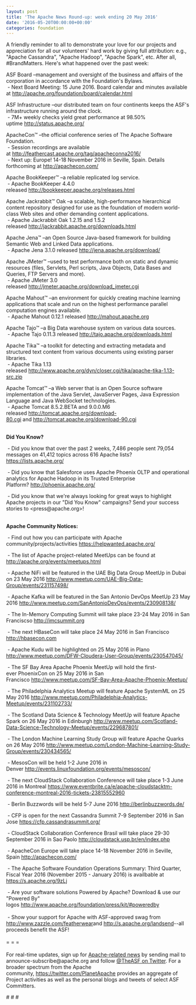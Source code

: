 ```yaml
---
layout: post
title: 'The Apache News Round-up: week ending 20 May 2016'
date: '2016-05-20T00:00:00+00:00'
categories: foundation
---
```

<p>A friendly reminder to all to demonstrate your love for our projects and appreciation for all our volunteers' hard work by giving full attribution: e.g., &quot;Apache Cassandra&quot;, &quot;Apache Hadoop&quot;, &quot;Apache Spark&quot;, etc. After all, #BrandMatters. Here's what happened over the past week:</p> 
  <div> 
    <p>ASF Board –management and oversight of the business and affairs of the corporation in accordance with the Foundation's Bylaws.<br />&nbsp;- Next Board Meeting: 15 June 2016. Board calendar and minutes available at <a href="http://apache.org/foundation/board/calendar.html">http://apache.org/foundation/board/calendar.html</a></p> 
    <p>ASF Infrastructure –our distributed team on four continents keeps the ASF's infrastructure running around the clock.<br />&nbsp;- 7M+ weekly checks yield great performance at 98.50% uptime&nbsp;<a href="http://status.apache.org/">http://status.apache.org/</a></p> 
  </div> 
  <div> 
    <p><a href="http://status.apache.org/"></a>ApacheCon™ –the official conference series of The Apache Software Foundation.<br />&nbsp;- Session recordings are available at&nbsp;<a href="http://feathercast.apache.org/tag/apacheconna2016/">http://feathercast.apache.org/tag/apacheconna2016/</a><br />&nbsp;- Next up: Europe! 14-18 November 2016 in Seville, Spain. Details forthcoming at&nbsp;<a href="http://apachecon.com/">http://apachecon.com/</a></p> 
    <p>Apache BookKeeper™ –a reliable replicated log service.<br />&nbsp;- Apache BookKeeper 4.4.0 released&nbsp;<a href="http://bookkeeper.apache.org/releases.html">http://bookkeeper.apache.org/releases.html</a></p> 
    <p>Apache Jackrabbit™ Oak –a scalable, high-performance hierarchical content repository designed for use as the foundation of modern world-class Web sites and other demanding content applications.<br />&nbsp;- Apache Jackrabbit Oak 1.2.15 and 1.5.2 released&nbsp;<a href="http://jackrabbit.apache.org/downloads.html">http://jackrabbit.apache.org/downloads.html</a></p> 
    <p>Apache Jena™ –an Open Source Java-based framework for building Semantic Web and Linked Data applications.<br />&nbsp;- Apache Jena 3.1.0 released&nbsp;<a href="http://jena.apache.org/download/">http://jena.apache.org/download/</a></p> 
    <p>Apache JMeter™ –used to test performance both on static and dynamic resources (files, Servlets, Perl scripts, Java Objects, Data Bases and Queries, FTP Servers and more).<br />&nbsp;- Apache JMeter 3.0 released&nbsp;<a href="http://jmeter.apache.org/download_jmeter.cgi">http://jmeter.apache.org/download_jmeter.cgi</a></p> 
    <p>Apache Mahout™ –an environment for quickly creating machine learning applications that scale and run on the highest performance parallel computation engines available.<br />&nbsp;- Apache Mahout 0.12.1 released&nbsp;<a href="http://mahout.apache.org">http://mahout.apache.org</a></p> 
    <p>Apache Tajo™ –a Big Data warehouse system on various data sources.<br />&nbsp;-&nbsp;Apache Tajo 0.11.3 released&nbsp;<a href="http://tajo.apache.org/downloads.html">http://tajo.apache.org/downloads.html</a></p> 
    <p>Apache Tika™ –a toolkit for detecting and extracting metadata and structured text content from various documents using existing parser libraries.<br />&nbsp;- Apache Tika 1.13 released&nbsp;<a href="http://www.apache.org/dyn/closer.cgi/tika/apache-tika-1.13-src.zip">http://www.apache.org/dyn/closer.cgi/tika/apache-tika-1.13-src.zip</a></p> 
    <p>Apache Tomcat™ –a Web server that is an Open Source software implementation of the Java Servlet, JavaServer Pages, Java Expression Language and Java WebSocket technologies.<br />&nbsp;- Apache Tomcat 8.5.2.BETA and 9.0.0.M6 released&nbsp;<span style="white-space: pre-wrap;"><a href="http://tomcat.apache.org/download-80.cgi">http://tomcat.apache.org/download-80.cgi</a></span>&nbsp;and&nbsp;<a href="http://tomcat.apache.org/download-90.cgi">http://tomcat.apache.org/download-90.cgi</a></p> 
    <p><strong><br />Did You Know?</strong></p> 
  </div> 
  <div> 
    <p>&nbsp;- Did you know that over the past 2 weeks, 7,486 people sent 79,054 messages on 41,412 topics across 616 Apache lists? <a href="https://lists.apache.org/">https://lists.apache.org/</a></p> 
    <p>&nbsp;- Did you know that Salesforce uses Apache Phoenix OLTP and operational analytics for Apache Hadoop in its Trusted Enterprise Platform?&nbsp;<a href="http://phoenix.apache.org/">http://phoenix.apache.org/</a></p> 
    <p><a href="http://wicket.apache.org/"></a>&nbsp;- Did you know that we're always looking for great ways to highlight Apache projects in our &quot;Did You Know&quot; campaigns? Send your success stories to &lt;press@apache.org&gt;!</p> 
  </div> 
  <div> 
    <div> 
      <p><strong><br />Apache Community Notices:</strong></p> 
      <p>&nbsp;- Find out how you can participate with Apache community/projects/activities <a href="https://helpwanted.apache.org/">https://helpwanted.apache.org/</a><strong></strong></p> 
      <p>&nbsp;- The list of Apache project-related MeetUps can be found at <a href="http://apache.org/events/meetups.html">http://apache.org/events/meetups.html</a></p> 
      <p>&nbsp;- Apache NiFi will be featured in the UAE Big Data Group MeetUp in Dubai on 23 May 2016 <a href="http://www.meetup.com/UAE-Big-Data-Group/events/231157498/">http://www.meetup.com/UAE-Big-Data-Group/events/231157498/</a> </p> 
      <p>&nbsp;- Apache Kafka will be featured in the San Antonio DevOps MeetUp 23 May 2016 <a href="http://www.meetup.com/SanAntonioDevOps/events/230908138/">http://www.meetup.com/SanAntonioDevOps/events/230908138/</a> </p> 
      <p>&nbsp;- The In-Memory Computing Summit will take place 23-24 May 2016 in San Franciscso <a href="http://imcsummit.org/">http://imcsummit.org</a></p> 
    </div> 
    <p>&nbsp;- The next HBaseCon will take place 24 May 2016 in San Francisco <a href="http://hbasecon.com/">http://hbasecon.com</a></p> 
    <p>&nbsp;- Apache Kudu will be highlighted on 25 May 2016 in Plano <a href="http://www.meetup.com/DFW-Cloudera-User-Group/events/230547045/">http://www.meetup.com/DFW-Cloudera-User-Group/events/230547045/</a> </p> 
    <p>&nbsp;- The SF Bay Area Apache Phoenix MeetUp will hold the first-ever&nbsp;PhoenixCon on 25 May 2016 in San Francisco&nbsp;<a href="http://www.meetup.com/SF-Bay-Area-Apache-Phoenix-Meetup/">http://www.meetup.com/SF-Bay-Area-Apache-Phoenix-Meetup/</a></p> 
    <p>&nbsp;- The Philadelphia Analytics Meetup will feature Apache SystemML on 25 May 2016&nbsp;<a href="http://www.meetup.com/Philadelphia-Analytics-Meetup/events/231102733/">http://www.meetup.com/Philadelphia-Analytics-Meetup/events/231102733/</a></p> 
    <p>&nbsp;- The Scotland Data Science &amp; Technology MeetUp will feature Apache Spark&nbsp;on 26 May 2016 in Edinburgh&nbsp;<a href="http://www.meetup.com/Scotland-Data-Science-Technology-Meetup/events/229687801/">http://www.meetup.com/Scotland-Data-Science-Technology-Meetup/events/229687801/</a></p> 
    <p>&nbsp;- The London Machine Learning Study Group will feature Apache Quarks on 26 May 2016&nbsp;<a href="http://www.meetup.com/London-Machine-Learning-Study-Group/events/230434565/">http://www.meetup.com/London-Machine-Learning-Study-Group/events/230434565/</a></p> 
    <p>&nbsp;- MesosCon will be held 1-2 June 2016 in Denver&nbsp;<a href="http://events.linuxfoundation.org/events/mesoscon/">http://events.linuxfoundation.org/events/mesoscon/</a></p> 
    <p>&nbsp;- The next CloudStack Collaboration Conference will take place 1-3 June 2016 in Montreal <a href="https://www.eventbrite.ca/e/apache-cloudstacktm-conference-montreal-2016-tickets-23815552960">https://www.eventbrite.ca/e/apache-cloudstacktm-conference-montreal-2016-tickets-23815552960</a></p> 
    <p>&nbsp;- Berlin Buzzwords will be held 5-7 June 2016&nbsp;<a href="http://berlinbuzzwords.de/">http://berlinbuzzwords.de/</a></p> 
    <p>&nbsp;- CFP is open for the next Cassandra Summit 7-9 September 2016 in San Jose <a href="https://cfp.cassandrasummit.org/">https://cfp.cassandrasummit.org/</a></p> 
    <p>&nbsp;- CloudStack Collaboration Conference Brasil will take place 29-30 September 2016 in Sao Paolo&nbsp;<a href="http://cloudstack.usp.br/en/index.php">http://cloudstack.usp.br/en/index.php</a></p> 
    <p>&nbsp;- ApacheCon Europe will take place 14-18 November 2016 in Seville, Spain&nbsp;<a href="http://apachecon.com/">http://apachecon.com/</a></p> 
    <div> 
      <p>&nbsp;- The Apache Software Foundation Operations Summary: Third Quarter, Fiscal Year 2016 (November 2015 - January 2016) is availbable at <a href="https://s.apache.org/9zLj">https://s.apache.org/9zLj</a></p> 
    </div> 
    <div>&nbsp;- Are your software solutions Powered by Apache? Download &amp; use our &quot;Powered By&quot; logos&nbsp;<a href="http://www.apache.org/foundation/press/kit/#poweredby">http://www.apache.org/foundation/press/kit/#poweredby</a></div> 
    <div><br /></div> 
    <div>&nbsp;- Show your support for Apache with ASF-approved swag from <a href="http://www.zazzle.com/featherwear">http://www.zazzle.com/featherwear</a>and&nbsp;<a href="http://s.apache.org/landsend">http://s.apache.org/landsend</a>--all proceeds benefit the ASF!&nbsp;</div> 
    <div><br /></div> 
    <div>= = =</div> 
    <div><br /></div> 
    <div>For real-time updates, sign up for <a href="http://apache.org/foundation/mailinglists.html#foundation-announce">Apache-related news</a> by sending mail to announce-subscribe@apache.org and follow <a href="https://twitter.com/TheASF">@TheASF on Twitter</a>. For a broader spectrum from the Apache community,&nbsp;<a href="http://s.apache.org/landsend">https://twitter.com/PlanetApache</a> provides an aggregate of Project activities as well as the personal blogs and tweets of select ASF Committers.</div> 
  </div> 
  <p># # #</p>
